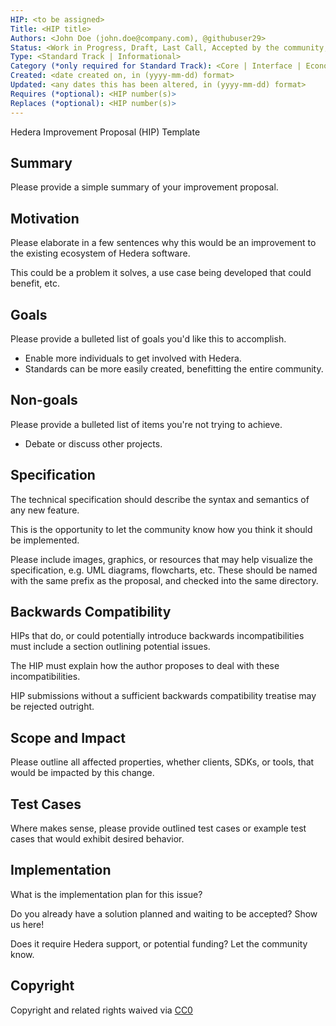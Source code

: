 ```yaml
---
HIP: <to be assigned>
Title: <HIP title>
Authors: <John Doe (john.doe@company.com), @githubuser29>
Status: <Work in Progress, Draft, Last Call, Accepted by the community, Proposed to the HGC, Accepted by the HGC, Final, Deferred, Rejected, Superseded>
Type: <Standard Track | Informational>
Category (*only required for Standard Track): <Core | Interface | Economics | HRC>
Created: <date created on, in (yyyy-mm-dd) format>
Updated: <any dates this has been altered, in (yyyy-mm-dd) format>
Requires (*optional): <HIP number(s)>
Replaces (*optional): <HIP number(s)>
---
```


Hedera Improvement Proposal (HIP) Template

## Summary
Please provide a simple summary of your improvement proposal. 

## Motivation
Please elaborate in a few sentences why this would be an improvement to the existing ecosystem of Hedera software. 

This could be a problem it solves, a use case being developed that could benefit, etc.

## Goals

Please provide a bulleted list of goals you'd like this to accomplish.

* Enable more individuals to get involved with Hedera.
* Standards can be more easily created, benefitting the entire community.

## Non-goals

Please provide a bulleted list of items you're not trying to achieve. 

* Debate or discuss other projects.

## Specification
The technical specification should describe the syntax and semantics of any new feature. 

This is the opportunity to let the community know how you think it should be implemented.

Please include images, graphics, or resources that may help visualize the specification, e.g. UML diagrams, flowcharts, etc. These should be named with the same prefix as the proposal, and checked into the same directory.

## Backwards Compatibility
HIPs that do, or could potentially introduce backwards incompatibilities must include a section outlining potential issues. 

The HIP must explain how the author proposes to deal with these incompatibilities. 

HIP submissions without a sufficient backwards compatibility treatise may be rejected outright.

## Scope and Impact
Please outline all affected properties, whether clients, SDKs, or tools, that would be impacted by this change.

## Test Cases
Where makes sense, please provide outlined test cases or example test cases that would exhibit desired behavior.

## Implementation
What is the implementation plan for this issue? 

Do you already have a solution planned and waiting to be accepted? Show us here!

Does it require Hedera support, or potential funding? Let the community know.

## Copyright
Copyright and related rights waived via [CC0](https://creativecommons.org/publicdomain/zero/1.0/)
